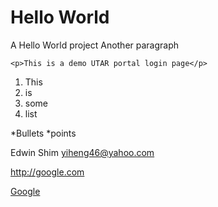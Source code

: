 Hello World
===========

A Hello World project
Another paragraph
```
<p>This is a demo UTAR portal login page</p>
```
1. This
2. is
3. some
4. list

*Bullets
*points

Edwin Shim <yiheng46@yahoo.com>

http://google.com

[Google](google.com)
